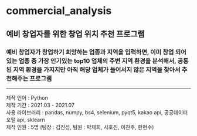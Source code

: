 # commercial_analysis

## 예비 창업자를 위한 창업 위치 추천 프로그램

### 예비 창업자가 창업하기 희망하는 업종과 지역을 입력하면, 이미 창업 되어있는 업종 중 가장 인기있는 top10 업체의 주변 지역 환경을 분석해서, 공통된 지역 환경을 가지지만 아직 해당 업체가 들어서지 않은 지역을 찾아서 추천해주는 프로그램

----

제작 언어 : Python\
제작 기간 : 2021.03 - 2021.07\
사용 라이브러리 : pandas, numpy, bs4, selenium, pyqt5, kakao api, 공공데이터포털 api, sklearn \
제작 인원 : 5명 (팀장 : 김진성, 팀원 : 박채희, 사호진, 이찬주, 한현수)
